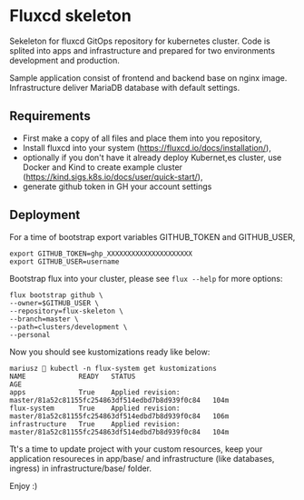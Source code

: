 # Fluxcd skeleton

Sekeleton for fluxcd GitOps repository for kubernetes cluster.
Code is splited into apps and infrastructure and prepared for two environments development and production. 

Sample application consist of frontend and backend base on nginx image. Infrastructure deliver MariaDB database with default settings.

## Requirements
- First make a copy of all files and place them into you repository,
- Install fluxcd into your system (https://fluxcd.io/docs/installation/),
- optionally if you don't have it already deploy Kubernet,es cluster, use Docker and Kind to create example cluster (https://kind.sigs.k8s.io/docs/user/quick-start/),
- generate github token in GH your account settings

## Deployment
For a time of bootstrap export variables GITHUB_TOKEN and GITHUB_USER,
```shell
export GITHUB_TOKEN=ghp_XXXXXXXXXXXXXXXXXXXXX
export GITHUB_USER=username
```

Bootstrap flux into your cluster, please see `flux --help` for more options:

```shell
flux bootstrap github \
--owner=$GITHUB_USER \
--repository=flux-skeleton \
--branch=master \
--path=clusters/development \
--personal
```

Now you should see kustomizations ready like below:
```shell
mariusz  kubectl -n flux-system get kustomizations
NAME             READY   STATUS                                                              AGE
apps             True    Applied revision: master/81a52c81155fc254863df514edbd7b8d939f0c84   104m
flux-system      True    Applied revision: master/81a52c81155fc254863df514edbd7b8d939f0c84   106m
infrastructure   True    Applied revision: master/81a52c81155fc254863df514edbd7b8d939f0c84   104m
```

Tt's a time to update project with your custom resources, keep your application resoureces in app/base/<application-name> and infrastructure (like databases, ingress) in infrastructure/base/<infrastrucure-resource> folder.


Enjoy :)
